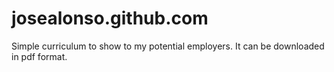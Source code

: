 # josealonso.github.com

Simple curriculum to show to my potential employers. It can be downloaded in pdf format.
